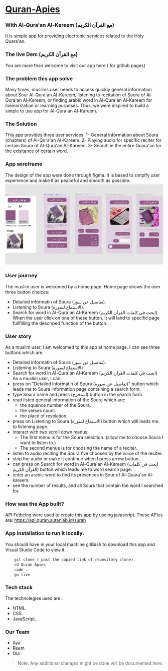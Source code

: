 # [Quran-Apies]( https://gsg-fc02.github.io/Quran-Apies/)
### With Al-Qura'an Al-Kareem (مع القرآن الكريم)
It is simple app for providing electronic services related to the Holy Quara'an.
### The live Dem   (مع القرآن الكريم)
You are more than welcome to visit our app here ( for github pages)
### The problem this app solve
Many times, muslims user needs to access quickly general information about Sour Al-Qura'an Al-Kareem, listening to recitation of Soura of Al-Qura'an Al-Kareem, or finding arabic word in Al-Qura'an Al-Kareem for memorization or learning purposes. Thus, we were inspired to build a simple to use app for Al-Qura'an Al-Kareem. 
### The Solution
This app provides three user services: 
    1- General information about Soura (chapters) of Al-Qura'an Al-Kareem.
    2- Playing audio for specific reciter for certain Soura of Al-Qura'an Al-Kareem.
    3- Search in the entire Quara'an for the exisitance of certain word.


### App wireframe
The design of the app were done through figma. It is based to simplfy user experience and make it as peaceful and smooth as possible.
<img src="Assets/wireframe.png" >

### User journey
The muslim user is welcomed by a home page. Home page shows the user three button choices: 
- Detailed informatin of Soura (تفاصيل عن سور).
- Listening to Soura (الاستماع لسورة).
- Search for word in Al-Qura'an Al-Kareem (ابحث في كلمات القرآن الكريم).
When the user click on one of these button, it will land to specific page fullfilling the descriped function of the button. 
### User story
As a muslim user, I am welcomed to this app at home page. I can see three buttons which are 
- Detailed informatin of Soura (تفاصيل عن سور).
- Listening to Soura (الاستماع لسورة)
- Search for word in Al-Qura'an Al-Kareem (ابحث في كلمات القرآن الكريم)
As a muslim user, I can:
- press on "Detailed informatin of Soura (تفاصيل عن سورة)" button which leads me to Soura information page containing a search form. 
- type Soura name and press (استخرج) button in the search form. 
- read listed general information of the Soura which are:
    - the squence number of the Soura.
    - the verses count. 
    - the place of revelation.
- press on Listening to Soura (الاستماع لسورة) button which will leads me to listening page.
- interact with two scroll down manus:
    - The first menu is for the Soura selection. (allow me to choose Soura I want to listen to.)
    -  The second menue is for choosing the name of a reciter. 
- listen to audio reciting the Soura I've choosen by the voice of the reciter.
- stop the audio or make it continue when I press arrow button.  
- can press on Search for word in Al-Qura'an Al-Kareem (ابحث في كلمات القرآن الكريم) button which leads me to word search page. 
- enter an arabic word to find its presences in Sour of Al-Quara'an Al-kareem. 
- see the number of results, and all Sours that contain the word I searched for.

### How was the App built?
API Fethcing were used to create this app by useing javascript. These APIes are:
https://api.quran.sutanlab.id/surah


### App installation to run it locally.
You should have in your local machine gitBash  to download this app  and Visual Studio Code to view it.

```
    git clone ( past the copied link of repository clone).
    cd Quran-Apies 
    code .
    go live
```
### Tech stack
The technolegies used are : 
* HTML.
* CSS.
* JavaScript.
### Our Team
- Aya
- Reem
- Ola

>Note: Any additional changes might be done will be documented here.
